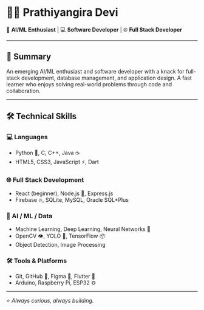 # 👩‍💻 Prathiyangira Devi

🎯 **AI/ML Enthusiast** | 💻 **Software Developer** | 🌐 **Full Stack Developer**  

---

## 🧠 Summary

An emerging AI/ML enthusiast and software developer with a knack for full-stack development, database management, and application design. A fast learner who enjoys solving real-world problems through code and collaboration.

---

## 🛠️ Technical Skills

### 💻 Languages
- Python 🐍, C, C++, Java ☕
- HTML5, CSS3, JavaScript ⚡, Dart

### 🌐 Full Stack Development
- React (beginner), Node.js 🌿, Express.js
- Firebase 🔥, SQLite, MySQL, Oracle SQL*Plus

### 🤖 AI / ML / Data
- Machine Learning, Deep Learning, Neural Networks 🧠
- OpenCV 👁️, YOLO 🎯, TensorFlow 📦
- Object Detection, Image Processing

### 🛠️ Tools & Platforms
- Git, GitHub 🐙, Figma 🎨, Flutter 📱
- Arduino, Raspberry Pi, ESP32 ⚙️

---
⭐ _Always curious, always building._
